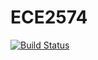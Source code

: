 # ECE2574
[![Build Status](https://travis-ci.com/jacoblambda/ECE2574.svg?token=NK935DAKoEk3SaGyvHdp&branch=master)](https://travis-ci.com/jacoblambda/ECE2574)
